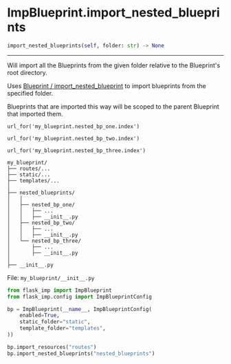 # ImpBlueprint.import_nested_blueprints

```python
import_nested_blueprints(self, folder: str) -> None
```

---

Will import all the Blueprints from the given folder relative to the Blueprint's root directory.

Uses [Blueprint / import_nested_blueprint](blueprint-import_nested_blueprint.md) to import blueprints from
the specified folder.

Blueprints that are imported this way will be scoped to the parent Blueprint that imported them.

`url_for('my_blueprint.nested_bp_one.index')`

`url_for('my_blueprint.nested_bp_two.index')`

`url_for('my_blueprint.nested_bp_three.index')`

```text
my_blueprint/
├── routes/...
├── static/...
├── templates/...
│
├── nested_blueprints/
│   │
│   ├── nested_bp_one/
│   │   ├── ...
│   │   ├── __init__.py
│   ├── nested_bp_two/
│   │   ├── ...
│   │   ├── __init__.py
│   └── nested_bp_three/
│       ├── ...
│       ├── __init__.py
│
├── __init__.py
```

File: `my_blueprint/__init__.py`

```python
from flask_imp import ImpBlueprint
from flask_imp.config import ImpBlueprintConfig

bp = ImpBlueprint(__name__, ImpBlueprintConfig(
    enabled=True,
    static_folder="static",
    template_folder="templates",
))

bp.import_resources("routes")
bp.import_nested_blueprints("nested_blueprints")
```
